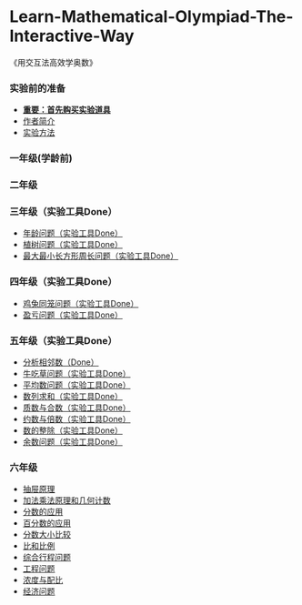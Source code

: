 # Learn-Mathematical-Olympiad-The-Interactive-Way
《用交互法高效学奥数》

### 实验前的准备

- [**重要：首先购买实验道具**]()
- [作者简介]()
- [实验方法]()

### 一年级(学龄前)

### 二年级

### 三年级（实验工具Done）

- [年龄问题（实验工具Done）](/chapters/三年级/年龄问题.md)
- [植树问题（实验工具Done）](/chapters/三年级/植树问题.md)
- [最大最小长方形周长问题（实验工具Done）](/chapters/三年级/最大最小长方形周长问题.md)

### 四年级（实验工具Done）

- [鸡兔同笼问题（实验工具Done）](/chapters/四年级/鸡兔同笼问题.md)
- [盈亏问题（实验工具Done）](/chapters/四年级/盈亏问题.md)

### 五年级（实验工具Done）

- [分析相邻数（Done）](/chapters/五年级/分析相邻数.md)
- [牛吃草问题（实验工具Done）](/chapters/五年级/牛吃草问题.md)
- [平均数问题（实验工具Done）](/chapters/五年级/平均数问题.md)
- [数列求和（实验工具Done）](/chapters/五年级/数列求和.md)
- [质数与合数（实验工具Done）](/chapters/五年级/质数与合数.md)
- [约数与倍数（实验工具Done）](/chapters/五年级/约数与倍数.md)
- [数的整除（实验工具Done）](/chapters/五年级/数的整除.md)
- [余数问题（实验工具Done）](/chapters/五年级/余数问题.md)

### 六年级

- [抽屉原理](/chapters/六年级/抽屉原理.md)
- [加法乘法原理和几何计数](/chapters/六年级/加法乘法原理和几何计数.md)
- [分数的应用](/chapters/六年级/分数的应用.md)
- [百分数的应用](/chapters/六年级/百分数的应用.md)
- [分数大小比较](/chapters/六年级/分数大小比较.md)
- [比和比例](/chapters/六年级/比和比例.md)
- [综合行程问题](/chapters/六年级/综合行程问题.md)
- [工程问题](/chapters/六年级/工程问题.md)
- [浓度与配比](/chapters/六年级/浓度与配比.md)
- [经济问题](/chapters/六年级/经济问题.md)